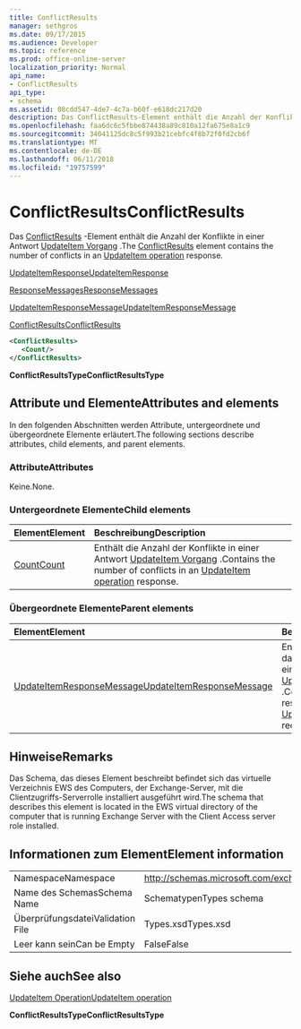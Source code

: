 ```yaml
---
title: ConflictResults
manager: sethgros
ms.date: 09/17/2015
ms.audience: Developer
ms.topic: reference
ms.prod: office-online-server
localization_priority: Normal
api_name:
- ConflictResults
api_type:
- schema
ms.assetid: 08cdd547-4de7-4c7a-b60f-e618dc217d20
description: Das ConflictResults-Element enthält die Anzahl der Konflikte in einer Antwort ein UpdateItem Vorgang.
ms.openlocfilehash: faa6dc6c5fbbe874438a89c810a12fa675e8a1c9
ms.sourcegitcommit: 34041125dc8c5f993b21cebfc4f8b72f0fd2cb6f
ms.translationtype: MT
ms.contentlocale: de-DE
ms.lasthandoff: 06/11/2018
ms.locfileid: "19757599"
---
```

# <a name="conflictresults"></a><span data-ttu-id="55861-103">ConflictResults</span><span class="sxs-lookup"><span data-stu-id="55861-103">ConflictResults</span></span>

<span data-ttu-id="55861-104">Das [ConflictResults](conflictresults.md) -Element enthält die Anzahl der Konflikte in einer Antwort [UpdateItem Vorgang](updateitem-operation.md) .</span><span class="sxs-lookup"><span data-stu-id="55861-104">The [ConflictResults](conflictresults.md) element contains the number of conflicts in an [UpdateItem operation](updateitem-operation.md) response.</span></span> 
  
[<span data-ttu-id="55861-105">UpdateItemResponse</span><span class="sxs-lookup"><span data-stu-id="55861-105">UpdateItemResponse</span></span>](updateitemresponse.md)
  
[<span data-ttu-id="55861-106">ResponseMessages</span><span class="sxs-lookup"><span data-stu-id="55861-106">ResponseMessages</span></span>](responsemessages.md)
  
[<span data-ttu-id="55861-107">UpdateItemResponseMessage</span><span class="sxs-lookup"><span data-stu-id="55861-107">UpdateItemResponseMessage</span></span>](updateitemresponsemessage.md)
  
[<span data-ttu-id="55861-108">ConflictResults</span><span class="sxs-lookup"><span data-stu-id="55861-108">ConflictResults</span></span>](conflictresults.md)
  
```xml
<ConflictResults>
   <Count/>
</ConflictResults>
```

 <span data-ttu-id="55861-109">**ConflictResultsType**</span><span class="sxs-lookup"><span data-stu-id="55861-109">**ConflictResultsType**</span></span>
## <a name="attributes-and-elements"></a><span data-ttu-id="55861-110">Attribute und Elemente</span><span class="sxs-lookup"><span data-stu-id="55861-110">Attributes and elements</span></span>

<span data-ttu-id="55861-111">In den folgenden Abschnitten werden Attribute, untergeordnete und übergeordnete Elemente erläutert.</span><span class="sxs-lookup"><span data-stu-id="55861-111">The following sections describe attributes, child elements, and parent elements.</span></span>
  
### <a name="attributes"></a><span data-ttu-id="55861-112">Attribute</span><span class="sxs-lookup"><span data-stu-id="55861-112">Attributes</span></span>

<span data-ttu-id="55861-113">Keine.</span><span class="sxs-lookup"><span data-stu-id="55861-113">None.</span></span>
  
### <a name="child-elements"></a><span data-ttu-id="55861-114">Untergeordnete Elemente</span><span class="sxs-lookup"><span data-stu-id="55861-114">Child elements</span></span>

|<span data-ttu-id="55861-115">**Element**</span><span class="sxs-lookup"><span data-stu-id="55861-115">**Element**</span></span>|<span data-ttu-id="55861-116">**Beschreibung**</span><span class="sxs-lookup"><span data-stu-id="55861-116">**Description**</span></span>|
|:-----|:-----|
|[<span data-ttu-id="55861-117">Count</span><span class="sxs-lookup"><span data-stu-id="55861-117">Count</span></span>](count.md) <br/> |<span data-ttu-id="55861-118">Enthält die Anzahl der Konflikte in einer Antwort [UpdateItem Vorgang](updateitem-operation.md) .</span><span class="sxs-lookup"><span data-stu-id="55861-118">Contains the number of conflicts in an [UpdateItem operation](updateitem-operation.md) response.</span></span>  <br/> |
   
### <a name="parent-elements"></a><span data-ttu-id="55861-119">Übergeordnete Elemente</span><span class="sxs-lookup"><span data-stu-id="55861-119">Parent elements</span></span>

|<span data-ttu-id="55861-120">**Element**</span><span class="sxs-lookup"><span data-stu-id="55861-120">**Element**</span></span>|<span data-ttu-id="55861-121">**Beschreibung**</span><span class="sxs-lookup"><span data-stu-id="55861-121">**Description**</span></span>|
|:-----|:-----|
|[<span data-ttu-id="55861-122">UpdateItemResponseMessage</span><span class="sxs-lookup"><span data-stu-id="55861-122">UpdateItemResponseMessage</span></span>](updateitemresponsemessage.md) <br/> |<span data-ttu-id="55861-123">Enthält den Status und das Ergebnis einer einzelnen Anforderung [UpdateItem Vorgang](updateitem-operation.md) .</span><span class="sxs-lookup"><span data-stu-id="55861-123">Contains the status and result of a single [UpdateItem operation](updateitem-operation.md) request.</span></span>  <br/> |
   
## <a name="remarks"></a><span data-ttu-id="55861-124">Hinweise</span><span class="sxs-lookup"><span data-stu-id="55861-124">Remarks</span></span>

<span data-ttu-id="55861-125">Das Schema, das dieses Element beschreibt befindet sich das virtuelle Verzeichnis EWS des Computers, der Exchange-Server, mit die Clientzugriffs-Serverrolle installiert ausgeführt wird.</span><span class="sxs-lookup"><span data-stu-id="55861-125">The schema that describes this element is located in the EWS virtual directory of the computer that is running Exchange Server with the Client Access server role installed.</span></span>
  
## <a name="element-information"></a><span data-ttu-id="55861-126">Informationen zum Element</span><span class="sxs-lookup"><span data-stu-id="55861-126">Element information</span></span>

|||
|:-----|:-----|
|<span data-ttu-id="55861-127">Namespace</span><span class="sxs-lookup"><span data-stu-id="55861-127">Namespace</span></span>  <br/> |http://schemas.microsoft.com/exchange/services/2006/types  <br/> |
|<span data-ttu-id="55861-128">Name des Schemas</span><span class="sxs-lookup"><span data-stu-id="55861-128">Schema Name</span></span>  <br/> |<span data-ttu-id="55861-129">Schematypen</span><span class="sxs-lookup"><span data-stu-id="55861-129">Types schema</span></span>  <br/> |
|<span data-ttu-id="55861-130">Überprüfungsdatei</span><span class="sxs-lookup"><span data-stu-id="55861-130">Validation File</span></span>  <br/> |<span data-ttu-id="55861-131">Types.xsd</span><span class="sxs-lookup"><span data-stu-id="55861-131">Types.xsd</span></span>  <br/> |
|<span data-ttu-id="55861-132">Leer kann sein</span><span class="sxs-lookup"><span data-stu-id="55861-132">Can be Empty</span></span>  <br/> |<span data-ttu-id="55861-133">False</span><span class="sxs-lookup"><span data-stu-id="55861-133">False</span></span>  <br/> |
   
## <a name="see-also"></a><span data-ttu-id="55861-134">Siehe auch</span><span class="sxs-lookup"><span data-stu-id="55861-134">See also</span></span>



[<span data-ttu-id="55861-135">UpdateItem Operation</span><span class="sxs-lookup"><span data-stu-id="55861-135">UpdateItem operation</span></span>](updateitem-operation.md)
  
 <span data-ttu-id="55861-136">**ConflictResultsType**</span><span class="sxs-lookup"><span data-stu-id="55861-136">**ConflictResultsType**</span></span>

